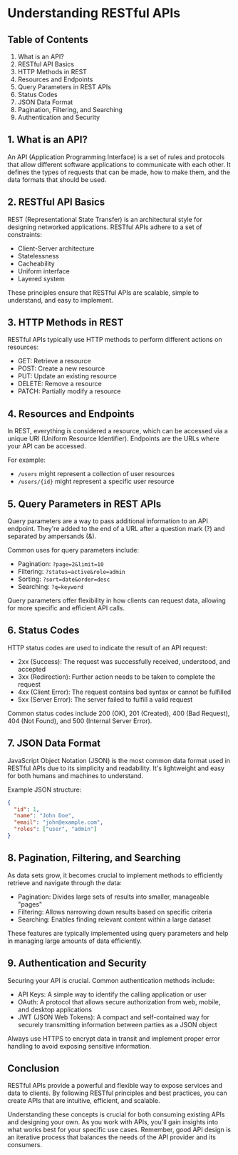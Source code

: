 # Understanding RESTful APIs

## Table of Contents

1. What is an API?
2. RESTful API Basics
3. HTTP Methods in REST
4. Resources and Endpoints
5. Query Parameters in REST APIs
6. Status Codes
7. JSON Data Format
8. Pagination, Filtering, and Searching
9. Authentication and Security

## 1. What is an API?

An API (Application Programming Interface) is a set of rules and protocols that allow different software applications to communicate with each other. It defines the types of requests that can be made, how to make them, and the data formats that should be used.

## 2. RESTful API Basics

REST (Representational State Transfer) is an architectural style for designing networked applications. RESTful APIs adhere to a set of constraints:

- Client-Server architecture
- Statelessness
- Cacheability
- Uniform interface
- Layered system

These principles ensure that RESTful APIs are scalable, simple to understand, and easy to implement.

## 3. HTTP Methods in REST

RESTful APIs typically use HTTP methods to perform different actions on resources:

- GET: Retrieve a resource
- POST: Create a new resource
- PUT: Update an existing resource
- DELETE: Remove a resource
- PATCH: Partially modify a resource

## 4. Resources and Endpoints

In REST, everything is considered a resource, which can be accessed via a unique URI (Uniform Resource Identifier). Endpoints are the URLs where your API can be accessed.

For example:
- `/users` might represent a collection of user resources
- `/users/{id}` might represent a specific user resource

## 5. Query Parameters in REST APIs

Query parameters are a way to pass additional information to an API endpoint. They're added to the end of a URL after a question mark (?) and separated by ampersands (&).

Common uses for query parameters include:

- Pagination: `?page=2&limit=10`
- Filtering: `?status=active&role=admin`
- Sorting: `?sort=date&order=desc`
- Searching: `?q=keyword`

Query parameters offer flexibility in how clients can request data, allowing for more specific and efficient API calls.

## 6. Status Codes

HTTP status codes are used to indicate the result of an API request:

- 2xx (Success): The request was successfully received, understood, and accepted
- 3xx (Redirection): Further action needs to be taken to complete the request
- 4xx (Client Error): The request contains bad syntax or cannot be fulfilled
- 5xx (Server Error): The server failed to fulfill a valid request

Common status codes include 200 (OK), 201 (Created), 400 (Bad Request), 404 (Not Found), and 500 (Internal Server Error).

## 7. JSON Data Format

JavaScript Object Notation (JSON) is the most common data format used in RESTful APIs due to its simplicity and readability. It's lightweight and easy for both humans and machines to understand.

Example JSON structure:
```json
{
  "id": 1,
  "name": "John Doe",
  "email": "john@example.com",
  "roles": ["user", "admin"]
}
```

## 8. Pagination, Filtering, and Searching

As data sets grow, it becomes crucial to implement methods to efficiently retrieve and navigate through the data:

- Pagination: Divides large sets of results into smaller, manageable "pages"
- Filtering: Allows narrowing down results based on specific criteria
- Searching: Enables finding relevant content within a large dataset

These features are typically implemented using query parameters and help in managing large amounts of data efficiently.

## 9. Authentication and Security

Securing your API is crucial. Common authentication methods include:

- API Keys: A simple way to identify the calling application or user
- OAuth: A protocol that allows secure authorization from web, mobile, and desktop applications
- JWT (JSON Web Tokens): A compact and self-contained way for securely transmitting information between parties as a JSON object

Always use HTTPS to encrypt data in transit and implement proper error handling to avoid exposing sensitive information.

## Conclusion

RESTful APIs provide a powerful and flexible way to expose services and data to clients. By following RESTful principles and best practices, you can create APIs that are intuitive, efficient, and scalable. 

Understanding these concepts is crucial for both consuming existing APIs and designing your own. As you work with APIs, you'll gain insights into what works best for your specific use cases. Remember, good API design is an iterative process that balances the needs of the API provider and its consumers.

